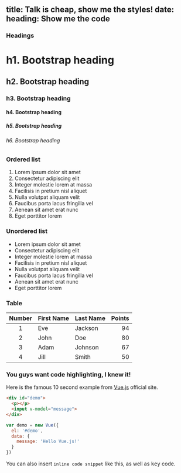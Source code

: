 title: Talk is cheap, show me the styles!
date:
heading: Show me the code
---

### Headings

# h1. Bootstrap heading
## h2. Bootstrap heading
### h3. Bootstrap heading
#### h4. Bootstrap heading
##### h5. Bootstrap heading
###### h6. Bootstrap heading

### Ordered list

1. Lorem ipsum dolor sit amet
1. Consectetur adipiscing elit
1. Integer molestie lorem at massa
1. Facilisis in pretium nisl aliquet
1. Nulla volutpat aliquam velit
1. Faucibus porta lacus fringilla vel
1. Aenean sit amet erat nunc
1. Eget porttitor lorem

### Unordered list

+ Lorem ipsum dolor sit amet
+ Consectetur adipiscing elit
+ Integer molestie lorem at massa
+ Facilisis in pretium nisl aliquet
+ Nulla volutpat aliquam velit
+ Faucibus porta lacus fringilla vel
+ Aenean sit amet erat nunc
+ Eget porttitor lorem

### Table

| Number | First Name | Last Name | Points |
| :----: | ---------- | --------- | -----: |
| 1      | Eve        | Jackson   | 94     |
| 2      | John       | Doe       | 80     |
| 3      | Adam       | Johnson   | 67     |
| 4      | Jill       | Smith     | 50     |

### You guys want code highlighting, I knew it!

Here is the famous 10 second example from [Vue.js](http://vuejs.org/) official site.

```html
<div id="demo">
  <p></p>
  <input v-model="message">
</div>
```

```js
var demo = new Vue({
  el: '#demo',
  data: {
    message: 'Hello Vue.js!'
  }
})
```

You can also insert `inline code snippet` like this, as well as <kbd>key</kbd> code.
